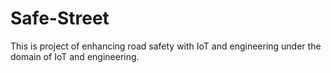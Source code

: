 # Safe-Street
This is project of enhancing road safety with IoT and engineering under the domain of IoT and engineering.
